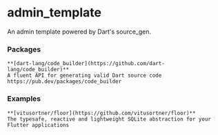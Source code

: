 # admin_template
An admin template powered by Dart's source_gen.

### Packages

    **[dart-lang/code_builder](https://github.com/dart-lang/code_builder)**
    A fluent API for generating valid Dart source code https://pub.dev/packages/code_builder

### Examples

    **[vitusortner/floor](https://github.com/vitusortner/floor)**
    The typesafe, reactive and lightweight SQLite abstraction for your Flutter applications
